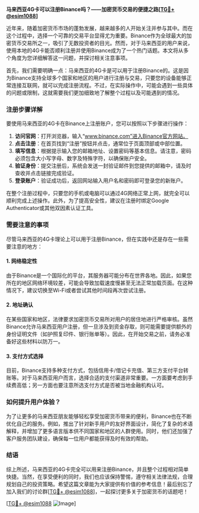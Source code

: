 **马来西亚4G卡可以注册Binance吗？——加密货币交易的便捷之路[[TG💪+ @esim1088](https://t.me/s/esim1088)]**

近年来，随着加密货币市场的蓬勃发展，越来越多的人开始关注并参与其中。而在这个过程中，选择一个可靠的交易平台显得尤为重要。Binance作为全球最大的加密货币交易所之一，吸引了无数投资者的目光。然而，对于马来西亚的用户来说，使用本地的4G卡能否顺利注册并使用Binance成为了一个热门话题。本文将从多个角度为您详细解答这一问题，并探讨相关注意事项。

首先，我们需要明确一点：马来西亚的4G卡是可以用于注册Binance的。这是因为Binance支持全球多个国家和地区的用户进行注册与交易，只要您的设备能够正常连接互联网，就可以完成注册流程。不过，在实际操作中，可能会遇到一些具体的问题或限制，这就需要我们更加细致地了解整个过程以及可能遇到的情况。

### 注册步骤详解

要使用马来西亚的4G卡在Binance上注册账户，您可以按照以下步骤进行操作：

1. **访问官网**：打开浏览器，输入“www.binance.com”进入Binance官方网站。
2. **点击注册**：在首页找到“注册”按钮并点击，通常位于页面顶部或中部位置。
3. **填写信息**：根据提示输入您的邮箱地址、设置密码等基本信息。请注意，密码必须包含大小写字母、数字及特殊字符，以确保账户安全。
4. **验证身份**：提交注册后，系统会发送一封验证邮件到您提供的邮箱中，请及时查收并点击链接完成验证。
5. **登录账户**：验证成功后，返回网站输入用户名和密码即可登录您的新账户。

在整个注册过程中，只要您的手机或电脑可以通过4G网络正常上网，就完全可以顺利完成上述操作。此外，为了提高安全性，建议在注册时绑定Google Authenticator或其他双因素认证工具。

### 需要注意的事项

尽管马来西亚的4G卡理论上可以用于注册Binance，但在实践中还是存在一些需要注意的地方：

#### 1. 网络稳定性
由于Binance是一个国际化的平台，其服务器可能分布在世界各地。因此，如果您所在的地区网络环境较差，可能会导致加载速度慢甚至无法正常加载页面。在这种情况下，建议切换至Wi-Fi或者尝试其他时间段再次尝试注册。

#### 2. 地址确认
在某些国家和地区，法律要求加密货币交易所对用户的居住地进行严格审核。虽然Binance允许马来西亚用户注册，但一旦涉及到资金存取，则可能需要提供额外的身份证明文件（如护照复印件、银行账单等）。因此，在开始交易之前，请务必准备好这些材料以防万一。

#### 3. 支付方式选择
目前，Binance支持多种支付方式，包括信用卡/借记卡充值、第三方支付平台转账等。对于马来西亚用户而言，选择合适的支付渠道非常重要。一方面要考虑到手续费高低；另一方面也要注意所选支付方式是否被当地金融机构认可。

### 如何提升用户体验？

为了让更多的马来西亚朋友能够轻松享受加密货币带来的便利，Binance也在不断优化自己的服务。例如，推出了针对新手用户的友好界面设计，简化了复杂的术语解释，并增加了更多语言版本供不同国家和地区的人群使用。同时，他们还加强了客户服务团队建设，确保每一位用户都能获得及时有效的帮助。

### 结语

综上所述，马来西亚的4G卡完全可以用来注册Binance，并且整个过程相对简单快捷。当然，在享受便利的同时，我们也应该保持警惕，遵守相关法律法规，合理规划自己的投资策略。希望这篇文章能为大家提供有价值的参考信息！最后别忘了加入我们的讨论群[[TG💪+ @esim1088](https://t.me/s/esim1088)]，一起探讨更多关于加密货币的话题吧！

[[TG💪+ @esim1088](https://t.me/s/esim1088) ![Image](https://i.postimg.cc/4NQfJmqS/Snipaste-2025-05-13-00-14-12.png)]